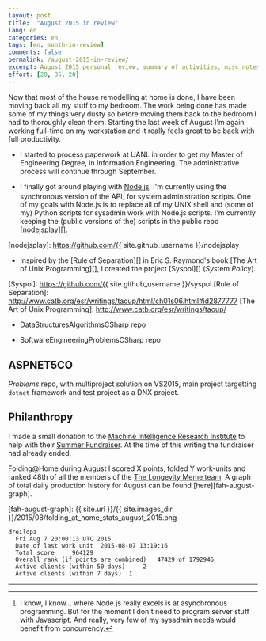 ```yaml
---
layout: post
title:  "August 2015 in review"
lang: en
categories: en
tags: [en, month-in-review]
comments: false
permalink: /august-2015-in-review/
excerpt: August 2015 personal review, summary of activities, misc notes...
effort: [20, 35, 20]
---
```


Now that most of the house remodelling at home is done, I have been moving back
all my stuff to my bedroom. The work being done has made some of my things very
dusty so before moving them back to the bedroom I had to thoroughly clean them.
Starting the last week of August I'm again working full-time on my workstation
and it really feels great to be back with full productivity.

- I started to process paperwork at UANL in order to get my Master of
  Engineering Degree, in Information Engineering. The administrative process
  will continue through September.

- I finally got around playing with [Node.js][]. I'm currently using the
  synchronous version of the API[^1] for system administration scripts. One of
  my goals with Node.js is to replace all of my UNIX shell and (some of my)
  Python scripts for sysadmin work with Node.js scripts. I'm currently keeping
  the (public versions of the) scripts in the public repo [nodejsplay][].

[^1]: I know, I know... where Node.js really excels is at asynchronous programming. But for the moment I don't need to program server stuff with Javascript.  And really, very few of my sysadmin needs would benefit from concurrency.

[Node.js]: https://nodejs.org/
[nodejsplay]: https://github.com/{{ site.github_username }}/nodejsplay

- Inspired by the [Rule of Separation][] in Eric S. Raymond's book [The Art of
  Unix Programming][], I created the project [Syspol][] (*Sys*tem *Pol*icy).

[Syspol]: https://github.com/{{ site.github_username }}/syspol
[Rule of Separation]: http://www.catb.org/esr/writings/taoup/html/ch01s06.html#id2877777
[The Art of Unix Programming]: http://www.catb.org/esr/writings/taoup/

- DataStructuresAlgorithmsCSharp repo

- SoftwareEngineeringProblemsCSharp repo

## ASPNET5CO

*Problems* repo, with multiproject solution on VS2015, main project targetting
`dotnet` framework and test project as a DNX project.

## Philanthropy

I made a small donation to the [Machine Intelligence Research Institute][] to
help with their [Summer Fundraiser][]. At the time of this writing the
fundraiser had already ended.

[Machine Intelligence Research Institute]: https://intelligence.org
[Summer Fundraiser]: https://intelligence.org/2015/07/17/miris-2015-summer-fundraiser/

Folding@Home during August I scored X points, folded Y work-units and ranked
48th of all the members of the [The Longevity Meme team][].  A graph of total
daily production history for August can be found [here][fah-august-graph].

[The Longevity Meme team]: http://folding.extremeoverclocking.com/user_list.php?s=&t=32461
[fah-august-graph]: {{ site.url }}/{{ site.images_dir }}/2015/08/folding_at_home_stats_august_2015.png

    dreilopz
      Fri Aug 7 20:00:13 UTC 2015
      Date of last work unit  2015-08-07 13:19:16
      Total score     964129
      Overall rank (if points are combined)   47429 of 1792946
      Active clients (within 50 days)     2
      Active clients (within 7 days)  1 

---

<!--
- cleaning room and moving all stuff inside again, moving from my brother's
  room to my own
-->
